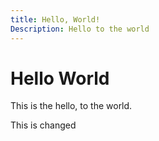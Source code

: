 ```yaml
---
title: Hello, World!
Description: Hello to the world
---
```


# Hello World

This is the hello, to the world.

This is changed
